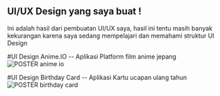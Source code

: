 ## UI/UX Design yang saya buat !
Ini adalah hasil dari pembuatan UI/UX saya, hasil ini tentu masih banyak kekurangan karena saya sedang mempelajari dan memahami struktur UI Design

#UI Design Anime.IO
-- Aplikasi Platform film anime jepang
![POSTER anime io](https://github.com/user-attachments/assets/f6db1edf-e82d-4ab2-b4e7-3aa27e7312f7)

#UI Design Birthday Card
-- Aplikasi Kartu ucapan ulang tahun
![POSTER birthday card](https://github.com/user-attachments/assets/d83c8144-882d-4913-9baa-0330efed417a)
